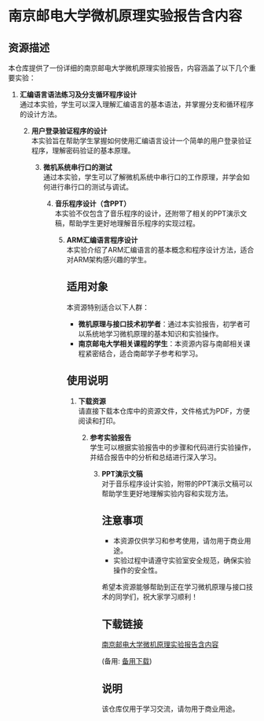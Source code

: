 # 南京邮电大学微机原理实验报告含内容

## 资源描述

本仓库提供了一份详细的南京邮电大学微机原理实验报告，内容涵盖了以下几个重要实验：

1. **汇编语言语法练习及分支循环程序设计**  
   通过本实验，学生可以深入理解汇编语言的基本语法，并掌握分支和循环程序的设计方法。

   2. **用户登录验证程序的设计**  
      本实验旨在帮助学生掌握如何使用汇编语言设计一个简单的用户登录验证程序，理解密码验证的基本原理。

      3. **微机系统串行口的测试**  
         通过本实验，学生可以了解微机系统中串行口的工作原理，并学会如何进行串行口的测试与调试。

         4. **音乐程序设计（含PPT）**  
            本实验不仅包含了音乐程序的设计，还附带了相关的PPT演示文稿，帮助学生更好地理解音乐程序的实现过程。

            5. **ARM汇编语言程序设计**  
               本实验介绍了ARM汇编语言的基本概念和程序设计方法，适合对ARM架构感兴趣的学生。

               ## 适用对象

               本资源特别适合以下人群：

               - **微机原理与接口技术初学者**：通过本实验报告，初学者可以系统地学习微机原理的基本知识和实验操作。
               - **南京邮电大学相关课程的学生**：本资源内容与南邮相关课程紧密结合，适合南邮学子参考和学习。

               ## 使用说明

               1. **下载资源**  
                  请直接下载本仓库中的资源文件，文件格式为PDF，方便阅读和打印。

                  2. **参考实验报告**  
                     学生可以根据实验报告中的步骤和代码进行实验操作，并结合报告中的分析和总结进行深入学习。

                     3. **PPT演示文稿**  
                        对于音乐程序设计实验，附带的PPT演示文稿可以帮助学生更好地理解实验内容和实现方法。

                        ## 注意事项

                        - 本资源仅供学习和参考使用，请勿用于商业用途。
                        - 实验过程中请遵守实验室安全规范，确保实验操作的安全性。

                        希望本资源能够帮助到正在学习微机原理与接口技术的同学们，祝大家学习顺利！

                        ## 下载链接
                        [南京邮电大学微机原理实验报告含内容](https://pan.quark.cn/s/9e9d49d09a8f) 

                        (备用: [备用下载](https://pan.baidu.com/s/1Wpetg9wXyp114nj4LfcGuw?pwd=1234))

                        ## 说明

                        该仓库仅用于学习交流，请勿用于商业用途。

